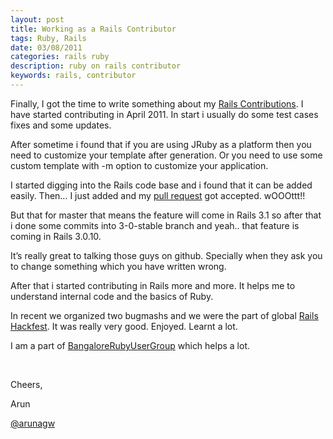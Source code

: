 ```yaml
---
layout: post
title: Working as a Rails Contributor
tags: Ruby, Rails
date: 03/08/2011
categories: rails ruby
description: ruby on rails contributor
keywords: rails, contributor
---
```


<div class="entry">

  <p>Finally, I got the time to write something about my
    <a href="http://contributors.rubyonrails.org/contributors/arun-agrawal/commits" target="_blank">Rails
      Contributions</a>. I have started contributing in April 2011. In start i usually do some test cases fixes and some
    updates.</p>

  <p>After sometime i found that if you are using JRuby as a platform then you need to customize your template after
    generation. Or you need to use some custom template with -m option to customize your application.</p>

  <p>I started digging into the Rails code base and i found that it can be added easily. Then… I just added and my
    <a href="https://github.com/rails/rails/pull/300" target="_blank">pull request</a> got accepted. wOOOttt!!</p>

  <p>But that for master that means the feature will come in Rails 3.1 so after that i done some commits into 3-0-stable
    branch and yeah.. that feature is coming in Rails 3.0.10.</p>

  <p>It’s really great to talking those guys on github. Specially when they ask you to change something which you have
    written wrong.</p>

  <p>After that i started contributing in Rails more and more. It helps me to understand internal code and the basics of
    Ruby.</p>

  <p>In recent we organized two bugmashs and we were the part of global
    <a href="http://weblog.rubyonrails.org/2011/7/14/rails-3-1-hackfest" target="_blank">Rails Hackfest</a>. It was
    really very good. Enjoyed. Learnt a lot.</p>

  <p>I am a part of <a href="http://bangaloreruby.org" target="_blank">BangaloreRubyUserGroup</a>&nbsp;which helps a
    lot.</p>

  <p>&nbsp;</p>

  <p>Cheers,</p>

  <p>Arun</p>

  <p><a href="http://twitter.com/arunagw">@arunagw</a></p>


</div>

